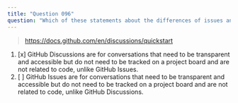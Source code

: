 ```yaml
---
title: "Question 096"
question: "Which of these statements about the differences of issues and discussions is true?"
---
```



> https://docs.github.com/en/discussions/quickstart
1. [x] GitHub Discussions are for conversations that need to be transparent and accessible but do not need to be tracked on a project board and are not related to code, unlike GitHub Issues.
1. [ ] GitHub Issues are for conversations that need to be transparent and accessible but do not need to be tracked on a project board and are not related to code, unlike GitHub Discussions.
